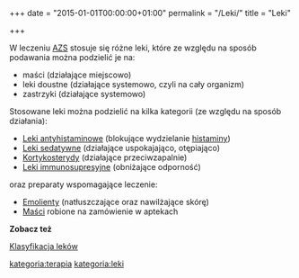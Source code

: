 +++
date = "2015-01-01T00:00:00+01:00"
permalink = "/Leki/"
title = "Leki"

+++

W leczeniu [AZS](/atopedia/AZS "wikilink") stosuje się różne leki, które ze względu na sposób podawania można podzielić je na:

-   maści (działające miejscowo)
-   leki doustne (działające systemowo, czyli na cały organizm)
-   zastrzyki (działające systemowo)

Stosowane leki można podzielić na kilka kategorii (ze względu na sposób działania):

-   [Leki antyhistaminowe](/atopedia/Leki_antyhistaminowe "wikilink") (blokujące wydzielanie [histaminy](/atopedia/Histamina "wikilink"))
-   [Leki sedatywne](/atopedia/Leki_sedatywne "wikilink") (działające uspokajająco, otępiająco)
-   [Kortykosterydy](/atopedia/Kortykosterydy "wikilink") (działające przeciwzapalnie)
-   [Leki immunosupresyjne](/atopedia/Leki_immunosupresyjne "wikilink") (obniżające odporność)

oraz preparaty wspomagające leczenie:

-   [Emolienty](/atopedia/Emolienty "wikilink") (natłuszczające oraz nawilżające skórę)
-   [Maści](/atopedia/Maść "wikilink") robione na zamówienie w aptekach

**Zobacz też**

[Klasyfikacja leków](/atopedia/Klasyfikacja_leków "wikilink")

[kategoria:terapia](/atopedia/kategoria:terapia "wikilink") [kategoria:leki](/atopedia/kategoria:leki "wikilink")